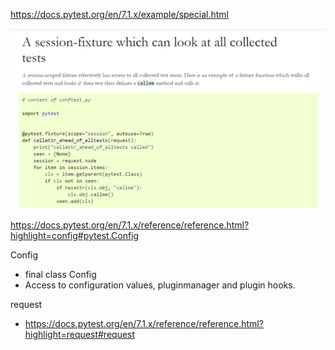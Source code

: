 <https://docs.pytest.org/en/7.1.x/example/special.html>

![Test results](../../images/session-contains.png "Demo")

<https://docs.pytest.org/en/7.1.x/reference/reference.html?highlight=config#pytest.Config>

Config

- final class Config
- Access to configuration values, pluginmanager and plugin hooks.

request

- <https://docs.pytest.org/en/7.1.x/reference/reference.html?highlight=request#request>
  